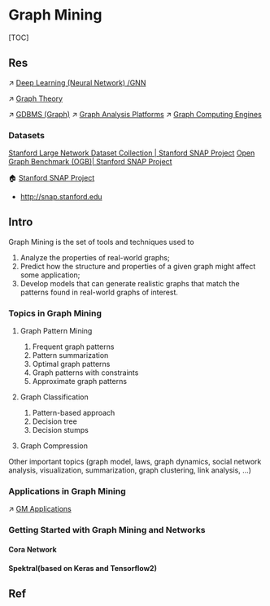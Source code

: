 # Graph Mining

[TOC]



## Res
↗ [Deep Learning (Neural Network) /GNN](../../../Artificial%20Intelligence/🗝️%20AI%20Basics%20&%20Machine%20Learning/🗿%20Neural%20Network%20Models/🕸️%20GNN%20(Graph%20Neural%20Network)/GNN%20(Graph%20Neural%20Network).md)

↗ [Graph Theory](../../../🧮%20Math%20&%20Theoretical%20Computer%20Science%20(TCS)/Graph%20Theory/Graph%20Theory.md)

↗ [GDBMS (Graph)](../../../🔑%20CS%20Core/🍕%20Database%20System/👔%20DBMS/GDBMS%20(Graph)/GDBMS%20(Graph).md)
↗ [Graph Analysis Platforms](Graph%20Analysis/🚣🏻‍♂️%20Graph%20Analysis%20Platforms/Graph%20Analysis%20Platforms.md)
↗ [Graph Computing Engines](Graph%20Analysis/🔥%20Graph%20Computing%20Engines/Graph%20Computing%20Engines.md)


### Datasets
[Stanford Large Network Dataset Collection | Stanford SNAP Project](http://snap.stanford.edu/data/)
[Open Graph Benchmark (OGB)| Stanford SNAP Project](https://github.com/snap-stanford/ogb)

🏠 [Stanford SNAP Project](https://github.com/snap-stanford/snap)
- <a>http://snap.stanford.edu</a>



## Intro
Graph Mining is the set of tools and techniques used to
1. Analyze the properties of real-world graphs;
2. Predict how the structure and properties of a given graph might affect some application;
3. Develop models that can generate realistic graphs that match the patterns found in real-world graphs of interest.


### Topics in Graph Mining
1. Graph Pattern Mining
	1. Frequent graph patterns  
	2. Pattern summarization  
	3. Optimal graph patterns  
	4. Graph patterns with constraints
	5. Approximate graph patterns 

2. Graph Classification
	1. Pattern-based approach
	2. Decision tree  
	3. Decision stumps 

3. Graph Compression

Other important topics (graph model, laws, graph dynamics, social network analysis, visualization, summarization, graph clustering, link analysis, ...)


### Applications in Graph Mining
↗ [GM Applications](👾%20GM%20Applications/GM%20Applications.md)


### Getting Started with Graph Mining and Networks
#### Cora Network


#### Spektral(based on Keras and Tensorflow2)




## Ref
[Understanding Graph Mining]: https://towardsdatascience.com/understanding-graph-mining-e713183a64f3
[图挖掘基本概念]: https://blog.csdn.net/qq_41653753/article/details/79112436

[👍 图分析算法的应用]: https://coladrill.github.io/2021/02/17/图分析算法的应用/

[👍 图算法在网络黑产挖掘中的思考]: https://www.secrss.com/articles/28762

